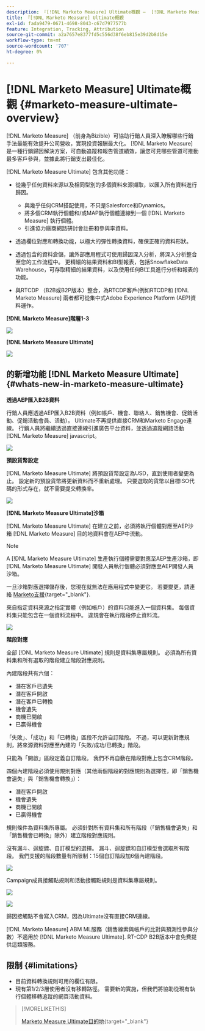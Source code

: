 ```yaml
---
description: 『[!DNL Marketo Measure] Ultimate概觀 —  [!DNL Marketo Measure]  — 產品檔案'
title: 『[!DNL Marketo Measure] Ultimate概觀
exl-id: fada9479-0671-4698-8043-c67d7977577b
feature: Integration, Tracking, Attribution
source-git-commit: a2a7657e8377fd5c556d38f6eb815e39d2b8d15e
workflow-type: tm+mt
source-wordcount: '707'
ht-degree: 0%

---
```


# [!DNL Marketo Measure] Ultimate概觀 {#marketo-measure-ultimate-overview}

[!DNL Marketo Measure] （前身為Bizible）可協助行銷人員深入瞭解哪些行銷手法最能有效提升公司營收，實現投資報酬最大化。 [!DNL Marketo Measure] 是一種行銷歸因解決方案，可自動追蹤和報告管道績效，讓您可見哪些管道可推動最多客戶參與，並據此將行銷支出最佳化。

[!DNL Marketo Measure Ultimate] 包含其他功能：

* 從幾乎任何資料來源以及相同型別的多個資料來源擷取，以匯入所有資料進行歸因。
   * 與幾乎任何CRM搭配使用，不只是Salesforce和Dynamics。
   * 將多個CRM執行個體和/或MAP執行個體連線到一個 [!DNL Marketo Measure] 執行個體。
   * 引進協力廠商網路研討會註冊和參與率資料。

* 透過欄位對應和轉換功能，以極大的彈性轉換資料，確保正確的資料形狀。

* 透過包含的資料倉儲，讓外部應用程式可使用歸因深入分析，將深入分析整合至您的工作流程中。 更精細的結果資料和BI型報表，包括SnowflakeData Warehouse，可存取精細的結果資料，以及使用任何BI工具進行分析和報表的功能。

* 與RTCDP （B2B或B2P版本）整合，為RTCDP客戶(例如RTCDP和 [!DNL Marketo Measure] 兩者都可從集中式Adobe Experience Platform (AEP)資料運作。

**[!DNL Marketo Measure]階層1-3**

![](assets/marketo-measure-ultimate-overview-1.png)

**[!DNL Marketo Measure Ultimate]**

![](assets/marketo-measure-ultimate-overview-2.png)

## 的新增功能 [!DNL Marketo Measure Ultimate] {#whats-new-in-marketo-measure-ultimate}

**透過AEP匯入B2B資料**

行銷人員應透過AEP匯入B2B資料（例如帳戶、機會、聯絡人、銷售機會、促銷活動、促銷活動會員、活動）。 Ultimate不再提供直接CRM和Marketo Engage連線。 行銷人員將繼續透過直接連線引進廣告平台資料，並透過追蹤網路活動 [!DNL Marketo Measure] javascript。

![](assets/marketo-measure-ultimate-overview-3.png)

**預設貨幣設定**

[!DNL Marketo Measure Ultimate] 將預設貨幣設定為USD，直到使用者變更為止。 設定新的預設貨幣將更新資料而不重新處理。 只要選取的貨幣以目標ISO代碼的形式存在，就不需要提交轉換率。

![](assets/marketo-measure-ultimate-overview-4.png)

**[!DNL Marketo Measure Ultimate]沙箱**

[!DNL Marketo Measure Ultimate] 在建立之前，必須將執行個體對應至AEP沙箱 [!DNL Marketo Measure] 目的地資料會在AEP中流動。

>[!NOTE]
>
>A [!DNL Marketo Measure Ultimate] 生產執行個體需要對應至AEP生產沙箱，即 [!DNL Marketo Measure Ultimate] 開發人員執行個體必須對應至AEP開發人員沙箱。

一旦沙箱對應選擇儲存後，您現在就無法在應用程式中變更它。 若要變更，請連絡 [Marketo支援](https://nation.marketo.com/t5/support/ct-p/Support){target="_blank"}.

來自指定資料來源之指定實體（例如帳戶）的資料只能進入一個資料集。 每個資料集只能包含在一個資料流程中。 違規會在執行階段停止資料流。

![](assets/marketo-measure-ultimate-overview-5.png)

**階段對應**

全部 [!DNL Marketo Measure Ultimate] 規則是資料集專屬規則。 必須為所有資料集和所有選取的階段建立階段對應規則。

內建階段共有六個：

* 潛在客戶已遺失
* 潛在客戶開啟
* 潛在客戶已轉換
* 機會遺失
* 商機已開啟
* 已贏得機會

「失敗」、「成功」和「已轉換」區段不允許自訂階段。 不過，可以更新對應規則，將來源資料對應至內建的「失敗/成功/已轉換」階段。

只能為「開啟」區段定義自訂階段。
我們不再自動在階段對應上包含CRM階段。

四個內建階段必須使用規則對應（其他兩個階段的對應規則為選擇性，即「銷售機會遺失」與「銷售機會轉換」）：

* 潛在客戶開啟
* 機會遺失
* 商機已開啟
* 已贏得機會

規則條件為資料集所專屬。 必須針對所有資料集和所有階段（「銷售機會遺失」和「銷售機會已轉換」除外）建立階段對應規則。

沒有漏斗、迴旋鏢、自訂模型的選擇。 漏斗、迴旋鏢和自訂模型會選取所有階段。 我們支援的階段數量有所限制：15個自訂階段加6個內建階段。

![](assets/marketo-measure-ultimate-overview-6.png)

Campaign成員接觸點規則和活動接觸點規則是資料集專屬規則。

![](assets/marketo-measure-ultimate-overview-7.png)

![](assets/marketo-measure-ultimate-overview-8.png)

歸因接觸點不會寫入CRM，因為Ultimate沒有直接CRM連線。

[!DNL Marketo Measure] ABM ML服務（銷售線索與帳戶的比對與預測性參與分數）不適用於 [!DNL Marketo Measure Ultimate]. RT-CDP B2B版本中會免費提供這類服務。

## 限制 {#limitations}

* 目前資料轉換規則可用的欄位有限。
* 現有第1/2/3層使用者沒有移轉路徑。 需要新的實施，但我們將協助從現有執行個體移轉追蹤的網頁活動資料。

>[!MORELIKETHIS]
>
>[Marketo Measure Ultimate目的地](https://experienceleague.adobe.com/docs/experience-platform/destinations/catalog/adobe/marketo-measure-ultimate.html?lang=en){target="_blank"}
